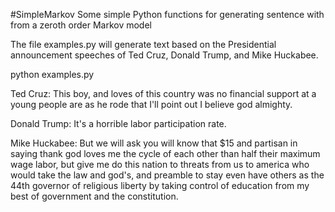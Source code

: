#SimpleMarkov
Some simple Python functions for generating sentence with from a zeroth order Markov model

The file examples.py will generate text based on the Presidential announcement speeches of Ted Cruz, Donald Trump, and Mike Huckabee.

python examples.py

Ted Cruz:  This boy, and loves of this country was no financial support at a young people are as he rode that I'll point out I believe god almighty.

Donald Trump:  It's a horrible labor participation rate.

Mike Huckabee:  But we will ask you will know that $15 and partisan in saying thank god loves me the cycle of each other than half their maximum wage labor, but give me do this nation to threats from us to america who would take the law and god's, and preamble to stay even have others as the 44th governor of religious liberty by taking control of education from my best of government and the constitution.
